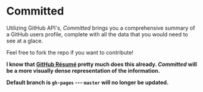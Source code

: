Committed 
========

Utilizing GitHub API's, *Committed* brings you a comprehensive summary of a GitHub users profile, complete with all the data that you would need to see at a glace. 

Feel free to fork the repo if you want to contribute!

**I know that [GitHub Résumé](http://resume.github.io/) pretty much does this already. *Committed* will be a more visually dense representation of the information.**

**Default branch is `gh-pages` --- `master` will no longer be updated.**
